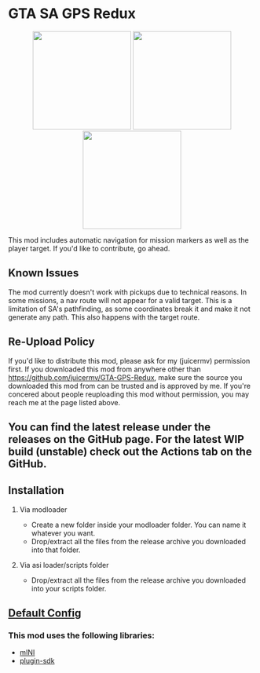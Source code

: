 # GTA SA GPS Redux

<div align='center'>
    <img height="200" src='https://github.com/juicermv/GTA-GPS-Redux/assets/34755463/879efcd9-6d7b-43b6-8198-3452756ac9a2'>
    <img height="200" src='https://github.com/juicermv/GTA-GPS-Redux/assets/34755463/39e3170a-8aea-4666-aabc-430f925c1684'>
    <img height="200" src='https://github.com/juicermv/GTA-GPS-Redux/assets/34755463/dc40c010-6e32-4ba0-b669-b128618bbd5e'>
</div>

This mod includes automatic navigation for mission markers as well as the player target.
If you'd like to contribute, go ahead.

## Known Issues
The mod currently doesn't work with pickups due to technical reasons.
In some missions, a nav route will not appear for a valid target. 
This is a limitation of SA's pathfinding, as some coordinates break it and make it not generate any path. This also happens with the target route.

## Re-Upload Policy
If you'd like to distribute this mod, please ask for my (juicermv) permission first. 
If you downloaded this mod from anywhere other than https://github.com/juicermv/GTA-GPS-Redux,
make sure the source you downloaded this mod from can be trusted and is approved by me. If you're concered about people reuploading this mod without permission, you may reach me at the page listed above.

## You can find the latest release under the releases on the GitHub page. For the latest WIP build (unstable) check out the Actions tab on the GitHub.

## Installation


1. Via modloader
    - Create a new folder inside your modloader folder. You can name it whatever you want.
    - Drop/extract all the files from the release archive you downloaded into that folder.

2. Via asi loader/scripts folder
    - Drop/extract all the files from the release archive you downloaded into your scripts folder.

## [Default Config](GPSLine/SA.GPS.CONF.ini)
### This mod uses the following libraries:
* [mINI](https://github.com/metayeti/mINI)
* [plugin-sdk](https://github.com/DK22Pac/plugin-sdk)
